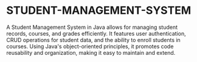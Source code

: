 # STUDENT-MANAGEMENT-SYSTEM
A Student Management System in Java allows for managing student records, courses, and grades efficiently. It features user authentication, CRUD operations for student data, and the ability to enroll students in courses. Using Java's object-oriented principles, it promotes code reusability and organization, making it easy to maintain and extend.
